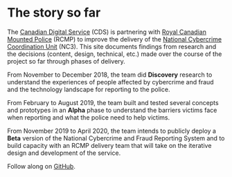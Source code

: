 # The story so far

The [Canadian Digital Service](https://digital.canada.ca) (CDS) is partnering with [Royal Canadian Mounted Police](http://www.rcmp.gc.ca/) (RCMP) to improve the delivery of the [National Cybercrime Coordination Unit](http://www.rcmp.gc.ca/en/the-national-cybercrime-coordination-unit-nc3) (NC3). This site documents findings from research and the decisions (content, design, technical, etc.) made over the course of the project so far through phases of delivery. 

From November to December 2018, the team did **Discovery** research to understand the experiences of people affected by cybercrime and fraud and the technology landscape for reporting to the police. 

From February to August 2019, the team built and tested several concepts and prototypes in an **Alpha** phase to understand the barriers victims face when reporting and what the police need to help victims.

From November 2019 to April 2020, the team intends to publicly deploy a **Beta** version of the National Cybercrime and Fraud Reporting System and to build capacity with an RCMP delivery team that will take on the iterative design and development of the service.

Follow along on [GitHub](https://github.com/cds-snc/report-a-cybercrime).
